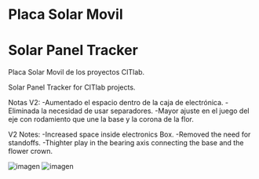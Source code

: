 # Placa Solar Movil
# Solar Panel Tracker
Placa Solar Movil de los proyectos CITlab.
   
Solar Panel Tracker for CITlab projects. 
  
 Notas V2:
   -Aumentado el espacio dentro de la caja de electrónica.
   -Eliminada la necesidad de usar separadores.
   -Mayor ajuste en el juego del eje con rodamiento que une la base y la corona de la flor.
         
  V2 Notes:
   -Increased space inside electronics Box.
   -Removed the need for standoffs.
   -Thighter play in the bearing axis connecting the base and the flower crown.
 
 ![imagen](https://github.com/FabLab-Merida/Placa-Solar-Movil/assets/118526185/407dc795-bb77-48eb-84a4-bee155499ad9)
 ![imagen](https://github.com/FabLab-Merida/Placa-Solar-Movil/assets/118526185/4bbe6c8c-ae5f-407a-9311-0f0c4d507aff)
